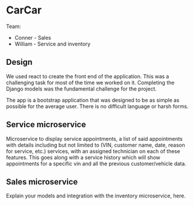 # CarCar

Team:

* Conner - Sales
* William - Service and inventory 

## Design
We used react to create the front end of the application. This was a challenging task for most of the time we worked on it. Completing the Django models was the fundamental challenge for the project. 

The app is a bootstrap application that was designed to be as simple as possible for the average user. There is no difficult language or harsh forms.


## Service microservice

Microservice to display service appointments, a list of said appointments with details including but not limited to (VIN, customer name, date, reason for service, etc.) services,  with an assigned technician on each of these features. 
This goes along with a service history which will show appointments for a specific vin and all the previous customer/vehicle data.

## Sales microservice

Explain your models and integration with the inventory
microservice, here.

